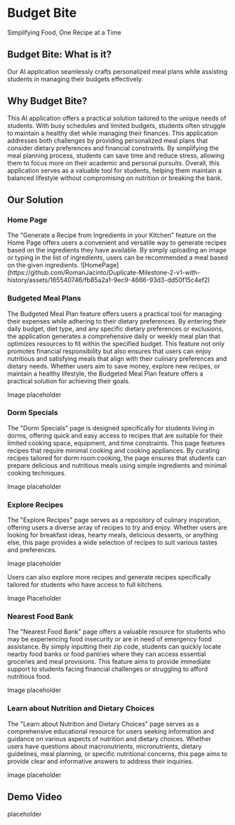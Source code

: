 <h1>Budget Bite</h1>
Simplifying Food, One Recipe at a Time

<h2>Budget Bite: What is it?</h2>
Our AI application seamlessly crafts personalized meal plans while assisting students in managing their budgets effectively.

<h2>Why Budget Bite?</h2>
This AI application offers a practical solution tailored to the unique needs of students. With busy schedules and limited budgets, students often struggle to maintain a healthy diet while managing their finances. This application addresses both challenges by providing personalized meal plans that consider dietary preferences and financial constraints. By simplifying the meal planning process, students can save time and reduce stress, allowing them to focus more on their academic and personal pursuits. Overall, this application serves as a valuable tool for students, helping them maintain a balanced lifestyle without compromising on nutrition or breaking the bank.

<h2>Our Solution</h2>
<h3>Home Page</h3>
The "Generate a Recipe from Ingredients in your Kitchen" feature on the Home Page offers users a convenient and versatile way to generate recipes based on the ingredients they have available. By simply uploading an image or typing in the list of ingredients, users can be  recommended a meal based on the given ingredients. 
![HomePage](https://github.com/RomanJacinto/Duplicate-Milestone-2-v1-with-history/assets/165540746/fb85a2a1-9ec9-4666-93d3-dd50f15c4ef2)

<h3>Budgeted Meal Plans</h3>
The Budgeted Meal Plan feature offers users a practical tool for managing their expenses while adhering to their dietary preferences. By entering their daily budget, diet type, and any specific dietary preferences or exclusions, the application generates a comprehensive daily or weekly meal plan that optimizes resources to fit within the specified budget. This feature not only promotes financial responsibility but also ensures that users can enjoy nutritious and satisfying meals that align with their culinary preferences and dietary needs. Whether users aim to save money, explore new recipes, or maintain a healthy lifestyle, the Budgeted Meal Plan feature offers a practical solution for achieving their goals.

Image placeholder

<h3>Dorm Specials</h3>
The "Dorm Specials" page is designed specifically for students living in dorms, offering quick and easy access to recipes that are suitable for their limited cooking space, equipment, and time constraints. This page features recipes that require minimal cooking and cooking appliances. By curating recipes tailored for dorm room cooking, the page ensures that students can prepare delicious and nutritious meals using simple ingredients and minimal cooking techniques. 

Image placeholder

<h3>Explore Recipes</h3>
The "Explore Recipes" page serves as a repository of culinary inspiration, offering users a diverse array of recipes to try and enjoy. Whether users are looking for breakfast ideas, hearty meals, delicious desserts, or anything else, this page provides a wide selection of recipes to suit various tastes and preferences.

Image placeholder 

Users can also explore more recipes and generate recipes specifically tailored for students who have access to full kitchens.

Image Placeholder

<h3>Nearest Food Bank</h3>
The "Nearest Food Bank" page offers a valuable resource for students who may be experiencing food insecurity or are in need of emergency food assistance. By simply inputting their zip code, students can quickly locate nearby food banks or food pantries where they can access essential groceries and meal provisions. This feature aims to provide immediate support to students facing financial challenges or struggling to afford nutritious food.

Image placeholder

<h3>Learn about Nutrition and Dietary Choices</h3>
The "Learn about Nutrition and Dietary Choices" page serves as a comprehensive educational resource for users seeking information and guidance on various aspects of nutrition and dietary choices. Whether users have questions about macronutrients, micronutrients, dietary guidelines, meal planning, or specific nutritional concerns, this page aims to provide clear and informative answers to address their inquiries.

Image placeholder

<h2>Demo Video</h2>
placeholder
